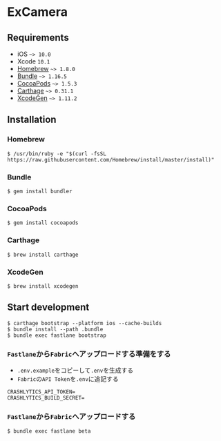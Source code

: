 # ExCamera

## Requirements

* iOS `~> 10.0`
* Xcode `10.1`
* [Homebrew](https://brew.sh) `~> 1.8.0`
* [Bundle](https://bundler.io) `~> 1.16.5`
* [CocoaPods](https://github.com/CocoaPods/CocoaPods) `~> 1.5.3`
* [Carthage](https://github.com/Carthage/Carthage) `~> 0.31.1`
* [XcodeGen](https://github.com/yonaskolb/XcodeGen) `~> 1.11.2`

## Installation

### Homebrew

```
$ /usr/bin/ruby -e "$(curl -fsSL https://raw.githubusercontent.com/Homebrew/install/master/install)"
```

### Bundle

```
$ gem install bundler
```

### CocoaPods

```
$ gem install cocoapods
```

### Carthage

```
$ brew install carthage
```

### XcodeGen

```
$ brew install xcodegen
```

## Start development 

```
$ carthage bootstrap --platform ios --cache-builds
$ bundle install --path .bundle
$ bundle exec fastlane bootstrap
```

### `Fastlane`から`Fabric`へアップロードする準備をする

- `.env.example`をコピーして`.env`を生成する
- `Fabric`の`API Token`を`.env`に追記する

```
CRASHLYTICS_API_TOKEN=
CRASHLYTICS_BUILD_SECRET=
```

### `Fastlane`から`Fabric`へアップロードする

```
$ bundle exec fastlane beta
```


